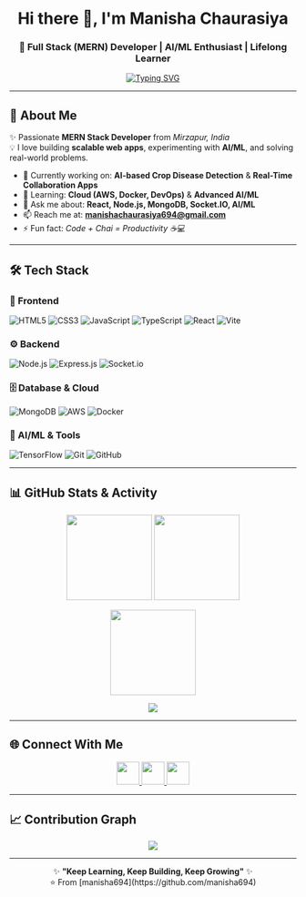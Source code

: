 <!-- Profile Header -->
<h1 align="center">Hi there 👋, I'm Manisha Chaurasiya</h1>
<h3 align="center">🚀 Full Stack (MERN) Developer | AI/ML Enthusiast | Lifelong Learner</h3>

<!-- Typing SVG Animation -->
<p align="center">
  <a href="https://git.io/typing-svg">
    <img src="https://readme-typing-svg.herokuapp.com?font=Fira+Code&weight=600&pause=1000&color=00F7FF&center=true&vCenter=true&width=600&lines=Full+Stack+Web+Developer;MERN+Stack+Specialist;AI%2FML+Enthusiast;Open+Source+Contributor;Always+Learning+New+Things" alt="Typing SVG" />
  </a>
</p>

---

## 🚀 About Me
✨ Passionate **MERN Stack Developer** from *Mirzapur, India*  
💡 I love building **scalable web apps**, experimenting with **AI/ML**, and solving real-world problems.  

- 🔭 Currently working on: **AI-based Crop Disease Detection** & **Real-Time Collaboration Apps**  
- 🌱 Learning: **Cloud (AWS, Docker, DevOps)** & **Advanced AI/ML**  
- 💬 Ask me about: **React, Node.js, MongoDB, Socket.IO, AI/ML**  
- 📫 Reach me at: **manishachaurasiya694@gmail.com**  
- ⚡ Fun fact: *Code + Chai = Productivity ☕💻*  

---

## 🛠️ Tech Stack

### 🎨 Frontend  
![HTML5](https://img.shields.io/badge/html5-%23E34F26.svg?style=flat-square&logo=html5&logoColor=white)
![CSS3](https://img.shields.io/badge/css3-%231572B6.svg?style=flat-square&logo=css3&logoColor=white)
![JavaScript](https://img.shields.io/badge/javascript-%23323330.svg?style=flat-square&logo=javascript&logoColor=%23F7DF1E)
![TypeScript](https://img.shields.io/badge/typescript-%23007ACC.svg?style=flat-square&logo=typescript&logoColor=white)
![React](https://img.shields.io/badge/react-%2320232a.svg?style=flat-square&logo=react&logoColor=%2361DAFB)
![Vite](https://img.shields.io/badge/vite-%23646CFF.svg?style=flat-square&logo=vite&logoColor=white)

### ⚙️ Backend  
![Node.js](https://img.shields.io/badge/node.js-6DA55F?style=flat-square&logo=node.js&logoColor=white)
![Express.js](https://img.shields.io/badge/express.js-%23404d59.svg?style=flat-square&logo=express&logoColor=%2361DAFB)
![Socket.io](https://img.shields.io/badge/Socket.io-black?style=flat-square&logo=socket.io&badgeColor=010101)

### 🗄️ Database & Cloud  
![MongoDB](https://img.shields.io/badge/MongoDB-%234ea94b.svg?style=flat-square&logo=mongodb&logoColor=white)
![AWS](https://img.shields.io/badge/AWS-FF9900?style=flat-square&logo=amazonaws&logoColor=white)
![Docker](https://img.shields.io/badge/Docker-2496ED?style=flat-square&logo=docker&logoColor=white)

### 🤖 AI/ML & Tools  
![TensorFlow](https://img.shields.io/badge/TensorFlow-%23FF6F00.svg?style=flat-square&logo=TensorFlow&logoColor=white)
![Git](https://img.shields.io/badge/git-%23F05033.svg?style=flat-square&logo=git&logoColor=white)
![GitHub](https://img.shields.io/badge/github-%23121011.svg?style=flat-square&logo=github&logoColor=white)

---



## 📊 GitHub Stats & Activity  

<p align="center">
  <img src="https://github-readme-stats.vercel.app/api?username=manisha694&show_icons=true&theme=tokyonight&hide_border=true" height="150" />
  <img src="https://github-readme-stats.vercel.app/api/top-langs/?username=manisha694&layout=compact&theme=tokyonight&hide_border=true" height="150" />
</p>

<p align="center">
  <img src="https://github-readme-streak-stats.herokuapp.com?user=manisha694&theme=tokyonight&hide_border=true" height="150" />
</p>

<p align="center">
  <img src="https://github-profile-trophy.vercel.app/?username=manisha694&theme=onedark&no-frame=true&margin-w=5" />
</p>

---

## 🌐 Connect With Me  

<p align="center">
  <a href="https://linkedin.com/in/manisha-chaurasiya">
    <img src="https://skillicons.dev/icons?i=linkedin" height="40" />
  </a>
  <a href="mailto:manishachaurasiya694@gmail.com">
    <img src="https://skillicons.dev/icons?i=gmail" height="40" />
  </a>
  <a href="https://github.com/manisha694">
    <img src="https://skillicons.dev/icons?i=github" height="40" />
  </a>
</p>

---

## 📈 Contribution Graph  

<p align="center">
  <img src="https://github-readme-activity-graph.vercel.app/graph?username=manisha694&theme=react-dark&hide_border=true&area=true" />
</p>

---

<p align="center">
  ✨ <b>"Keep Learning, Keep Building, Keep Growing"</b> ✨  
  <br/>⭐ From [manisha694](https://github.com/manisha694)
</p>
